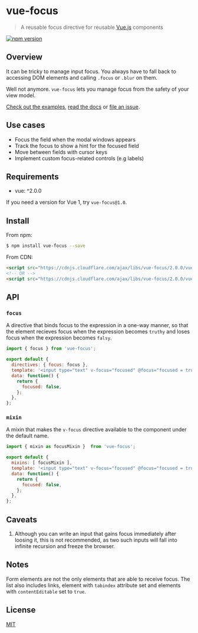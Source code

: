 # vue-focus

> A reusable focus directive for reusable [Vue.js](https://github.com/vuejs/vue) components

[![npm version](https://img.shields.io/npm/v/vue-focus.svg)](https://www.npmjs.com/package/vue-focus)

## Overview

It can be tricky to manage input focus. You always have to fall back to accessing DOM elements and calling `.focus` or `.blur` on them.

Well not anymore. `vue-focus` lets you manage focus from the safety of your view model.

[Check out the examples](https://jsfiddle.net/simplesmiler/k5vxp69o/), [read the docs](#api) or [file an issue](https://github.com/simplesmiler/vue-focus/issues).

## Use cases

- Focus the field when the modal windows appears
- Track the focus to show a hint for the focused field
- Move between fields with cursor keys
- Implement custom focus-related controls (e.g labels)

## Requirements

- vue: ^2.0.0

If you need a version for Vue 1, try `vue-focus@1.0`.

## Install

From npm:

``` sh
$ npm install vue-focus --save
```

From CDN:

``` html
<script src="https://cdnjs.cloudflare.com/ajax/libs/vue-focus/2.0.0/vue-focus.js"></script>
<!-- OR -->
<script src="https://cdnjs.cloudflare.com/ajax/libs/vue-focus/2.0.0/vue-focus.min.js"></script>
```

## API

### `focus`

A directive that binds focus to the expression in a one-way manner, so that the element recieves focus when the expression becomes `truthy` and loses focus when the expression becomes `falsy`.

``` js
import { focus } from 'vue-focus';

export default {
  directives: { focus: focus },
  template: '<input type="text" v-focus="focused" @focus="focused = true" @blur="focused = false">',
  data: function() {
    return {
      focused: false,
    };
  },
};
```

### `mixin`

A mixin that makes the `v-focus` directive available to the component under the default name.

``` js
import { mixin as focusMixin }  from 'vue-focus';

export default {
  mixins: [ focusMixin ],
  template: '<input type="text" v-focus="focused" @focus="focused = true" @blur="focused = false">',
  data: function() {
    return {
      focused: false,
    };
  },
};
```

## Caveats

1. Although you can write an input that gains focus immediately after loosing it, this is not recommended, as two such inputs will fall into infinite recursion and freeze the browser.

## Notes

Form elements are not the only elements that are able to receive focus. The list also includes links, element with `tabindex` attribute set and elements with `contentEditable` set to `true`.

## License

[MIT](https://opensource.org/licenses/MIT)
